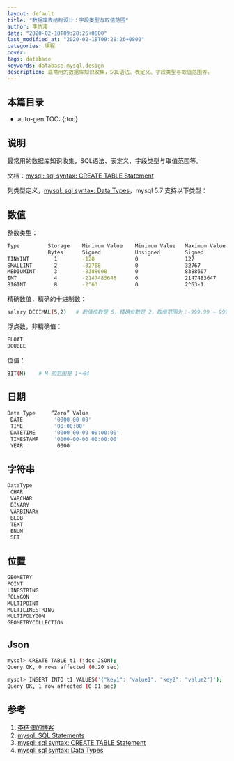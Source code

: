 ```yaml
---
layout: default
title: "数据库表结构设计：字段类型与取值范围"
author: 李佶澳
date: "2020-02-18T09:28:26+0800"
last_modified_at: "2020-02-18T09:28:26+0800"
categories: 编程
cover: 
tags: database
keywords: database,mysql,design
description: 最常用的数据库知识收集，SQL语法、表定义、字段类型与取值范围等。
---
```


## 本篇目录

* auto-gen TOC:
{:toc}

## 说明

最常用的数据库知识收集，SQL语法、表定义、字段类型与取值范围等。

文档：[mysql: sql syntax: CREATE TABLE Statement][3]

列类型定义，[mysql: sql syntax: Data Types][4]，mysql 5.7 支持以下类型：

## 数值

整数类型：

```sh
Type         Storage    Minimum Value    Minimum Value   Maximum Value   Maximum Value
             Bytes      Signed           Unsigned        Signed          Unsigned
TINYINT        1        -128             0               127             255
SMALLINT       2        -32768           0               32767           65535
MEDIUMINT      3        -8388608         0               8388607         16777215
INT            4        -2147483648      0               2147483647      4294967295
BIGINT         8        -2^63            0               2^63-1          2^64-1
```

精确数值，精确的十进制数：

```sh
salary DECIMAL(5,2)   # 数值位数是 5，精确位数是 2，取值范围为：-999.99 ~ 999.99
```

浮点数，非精确值：

```sh
FLOAT
DOUBLE
```

位值：

```sh
BIT(M)    # M 的范围是 1～64
```

## 日期

```sh
Data Type     “Zero” Value
 DATE          '0000-00-00'
 TIME          '00:00:00'
 DATETIME      '0000-00-00 00:00:00'
 TIMESTAMP     '0000-00-00 00:00:00'
 YEAR           0000
```

## 字符串

```sh
DataType   
 CHAR
 VARCHAR
 BINARY
 VARBINARY
 BLOB
 TEXT
 ENUM
 SET
```

## 位置

```sh
GEOMETRY
POINT
LINESTRING
POLYGON 
MULTIPOINT
MULTILINESTRING
MULTIPOLYGON
GEOMETRYCOLLECTION 
```

## Json

```sh
mysql> CREATE TABLE t1 (jdoc JSON);
Query OK, 0 rows affected (0.20 sec)

mysql> INSERT INTO t1 VALUES('{"key1": "value1", "key2": "value2"}');
Query OK, 1 row affected (0.01 sec)
```

## 参考

1. [李佶澳的博客][1]
2. [mysql: SQL Statements][2]
3. [mysql: sql syntax: CREATE TABLE Statement][3]
4. [mysql: sql syntax: Data Types][4]

[1]: https://www.lijiaocn.com "李佶澳的博客"
[2]: https://dev.mysql.com/doc/refman/5.7/en/sql-statements.html "mysql: SQL Statements"
[3]: https://dev.mysql.com/doc/refman/5.7/en/create-table.html "mysql: sql syntax: CREATE TABLE Statement"
[4]: https://dev.mysql.com/doc/refman/5.7/en/data-types.html "mysql: sql syntax: Data Types"
